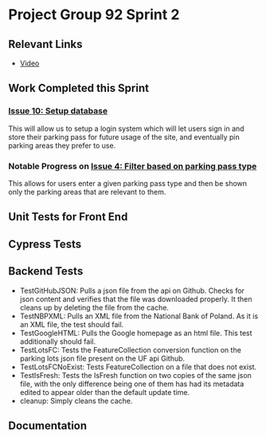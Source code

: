 # Project Group 92 Sprint 2

## Relevant Links

- [Video](link)

## Work Completed this Sprint

### [Issue 10: Setup database](https://github.com/burschc/CEN3031-Project-Group92/issues/10)
This will allow us to setup a login system which will let users sign in and store their parking pass for future usage of the site, and eventually pin parking areas they prefer to use.

### Notable Progress on [Issue 4: Filter based on parking pass type](https://github.com/burschc/CEN3031-Project-Group92/issues/4)
This allows for users enter a given parking pass type and then be shown only the parking areas that are relevant to them. 

## Unit Tests for Front End

## Cypress Tests

## Backend Tests
- TestGitHubJSON: Pulls a json file from the api on Github. Checks for json content and verifies that the file was downloaded properly. It then cleans up by deleting the file from the cache.
- TestNBPXML: Pulls an XML file from the National Bank of Poland. As it is an XML file, the test should fail.
- TestGoogleHTML: Pulls the Google homepage as an html file. This test additionally should fail.
- TestLotsFC: Tests the FeatureCollection conversion function on the parking lots json file present on the UF api Github.
- TestLotsFCNoExist: Tests FeatureCollection on a file that does not exist. 
- TestIsFresh: Tests the IsFresh function on two copies of the same json file, with the only difference being one of them has had its metadata edited to appear older than the default update time.
- cleanup: Simply cleans the cache.

## Documentation


